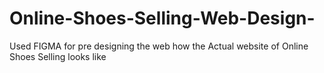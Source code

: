 # Online-Shoes-Selling-Web-Design-
Used FIGMA for pre designing the web how the Actual website of Online Shoes Selling looks like
